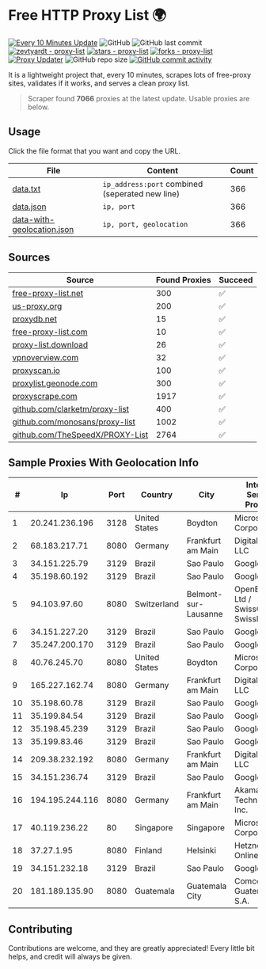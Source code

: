 
# Free HTTP Proxy List 🌍

[![Every 10 Minutes Update](https://github.com/mertguvencli/http-proxy-list/actions/workflows/main.yml/badge.svg?branch=main)](https://github.com/mertguvencli/http-proxy-list/actions/workflows/main.yml)
![GitHub](https://img.shields.io/github/license/mertguvencli/http-proxy-list)
![GitHub last commit](https://img.shields.io/github/last-commit/mertguvencli/http-proxy-list)
[![zevtyardt - proxy-list](https://img.shields.io/static/v1?label=zevtyardt&message=proxy-list&color=blue&logo=github)](https://github.com/zevtyardt/proxy-list "Go to GitHub repo")
[![stars - proxy-list](https://img.shields.io/github/stars/zevtyardt/proxy-list?style=social)](https://github.com/zevtyardt/proxy-list)
[![forks - proxy-list](https://img.shields.io/github/forks/zevtyardt/proxy-list?style=social)](https://github.com/zevtyardt/proxy-list)
[![Proxy Updater](https://github.com/zevtyardt/proxy-list/workflows/Proxy%20Updater/badge.svg)](https://github.com/zevtyardt/proxy-list/actions?query=workflow:"Proxy+Updater")
![GitHub repo size](https://img.shields.io/github/repo-size/zevtyardt/proxy-list)
[![GitHub commit activity](https://img.shields.io/github/commit-activity/m/zevtyardt/proxy-list?logo=commits)](https://github.com/zevtyardt/proxy-list/commits/main)

It is a lightweight project that, every 10 minutes, scrapes lots of free-proxy sites, validates if it works, and serves a clean proxy list.

> Scraper found **7066** proxies at the latest update. Usable proxies are below.

## Usage

Click the file format that you want and copy the URL.

|File|Content|Count|
|----|-------|-----|
|[data.txt](https://raw.githubusercontent.com/mertguvencli/http-proxy-list/main/proxy-list/data.txt)|`ip_address:port` combined (seperated new line)|366|
|[data.json](https://raw.githubusercontent.com/mertguvencli/http-proxy-list/main/proxy-list/data.json)|`ip, port`|366|
|[data-with-geolocation.json](https://raw.githubusercontent.com/mertguvencli/http-proxy-list/main/proxy-list/data-with-geolocation.json)|`ip, port, geolocation`|366|

## Sources

|Source|Found Proxies|Succeed|
|------|-------------|-------|
|[free-proxy-list.net](https://free-proxy-list.net)|300|✅|
|[us-proxy.org](https://www.us-proxy.org)|200|✅|
|[proxydb.net](http://proxydb.net)|15|✅|
|[free-proxy-list.com](https://free-proxy-list.com/?page=&port=&type%5B%5D=http&type%5B%5D=https&up_time=0&search=Search)|10|✅|
|[proxy-list.download](https://www.proxy-list.download/HTTP)|26|✅|
|[vpnoverview.com](https://vpnoverview.com/privacy/anonymous-browsing/free-proxy-servers)|32|✅|
|[proxyscan.io](https://www.proxyscan.io)|100|✅|
|[proxylist.geonode.com](https://proxylist.geonode.com/api/proxy-list?limit=300&page=1&sort_by=lastChecked&sort_type=desc&protocols=http,https)|300|✅|
|[proxyscrape.com](https://api.proxyscrape.com/v2/?request=displayproxies&protocol=http&timeout=10000&country=all&ssl=all&anonymity=all)|1917|✅|
|[github.com/clarketm/proxy-list](https://raw.githubusercontent.com/clarketm/proxy-list/master/proxy-list-raw.txt)|400|✅|
|[github.com/monosans/proxy-list](https://raw.githubusercontent.com/monosans/proxy-list/main/proxies/http.txt)|1002|✅|
|[github.com/TheSpeedX/PROXY-List](https://raw.githubusercontent.com/TheSpeedX/PROXY-List/master/http.txt)|2764|✅|


## Sample Proxies With Geolocation Info

|#|Ip|Port|Country|City|Internet Service Provider|
|-|--|----|-------|----|-------------------------|
|1|20.241.236.196|3128|United States|Boydton|Microsoft Corporation|
|2|68.183.217.71|8080|Germany|Frankfurt am Main|DigitalOcean, LLC|
|3|34.151.225.79|3129|Brazil|Sao Paulo|Google LLC|
|4|35.198.60.192|3129|Brazil|Sao Paulo|Google LLC|
|5|94.103.97.60|8080|Switzerland|Belmont-sur-Lausanne|OpenBusiness Ltd / SwissCenter / SwissLink|
|6|34.151.227.20|3129|Brazil|Sao Paulo|Google LLC|
|7|35.247.200.170|3129|Brazil|Sao Paulo|Google LLC|
|8|40.76.245.70|8080|United States|Boydton|Microsoft Corporation|
|9|165.227.162.74|8080|Germany|Frankfurt am Main|DigitalOcean, LLC|
|10|35.198.60.78|3129|Brazil|Sao Paulo|Google LLC|
|11|35.199.84.54|3129|Brazil|Sao Paulo|Google LLC|
|12|35.198.45.239|3129|Brazil|Sao Paulo|Google LLC|
|13|35.199.83.46|3129|Brazil|Sao Paulo|Google LLC|
|14|209.38.232.192|8080|Germany|Frankfurt am Main|DigitalOcean, LLC|
|15|34.151.236.74|3129|Brazil|Sao Paulo|Google LLC|
|16|194.195.244.116|8080|Germany|Frankfurt am Main|Akamai Technologies, Inc.|
|17|40.119.236.22|80|Singapore|Singapore|Microsoft Corporation|
|18|37.27.1.95|8080|Finland|Helsinki|Hetzner Online GmbH|
|19|34.151.232.18|3129|Brazil|Sao Paulo|Google LLC|
|20|181.189.135.90|8080|Guatemala|Guatemala City|Comcel Guatemala S.A.|



## Contributing

Contributions are welcome, and they are greatly appreciated! Every
little bit helps, and credit will always be given.

